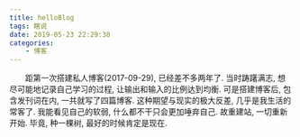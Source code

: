```yaml
---
title: helloBlog
tags: 瞎说
date: 2019-05-23 22:29:38
categories:
    - 博客
---
```

&emsp;&emsp;距第一次搭建私人博客(2017-09-29), 已经差不多两年了. 当时踌躇满志, 想尽可能地记录自己学习的过程, 让输出和输入的比例达到均衡. 可是搭建博客后, 包含发刊词在内, 一共就写了四篇博客. 这种期望与现实的极大反差, 几乎是我生活的常客了. 我能看见自己的软弱, 什么都不干只会更加唾弃自己. 故重建站, 一切重新开始. 毕竟, 种一棵树, 最好的时候肯定是现在.
